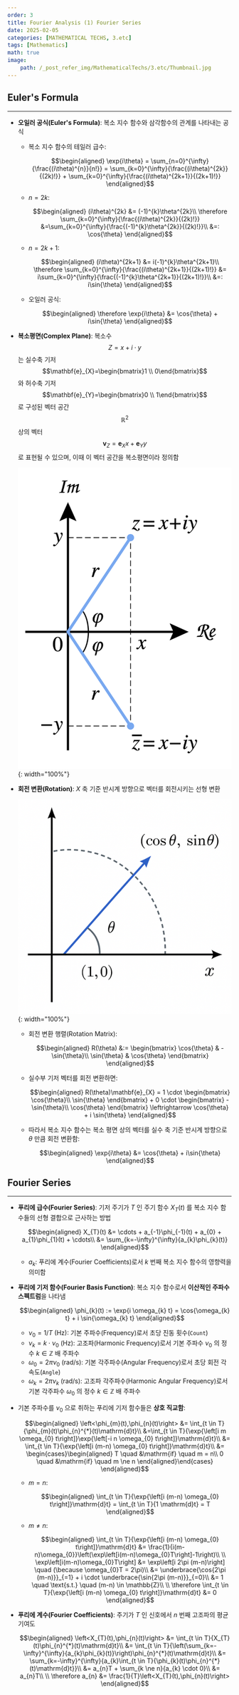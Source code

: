 ```yaml
---
order: 3
title: Fourier Analysis (1) Fourier Series
date: 2025-02-05
categories: [MATHEMATICAL TECHS, 3.etc]
tags: [Mathematics]
math: true
image:
    path: /_post_refer_img/MathematicalTechs/3.etc/Thumbnail.jpg
---
```


## Euler's Formula
-----

- **오일러 공식(Euler's Formula)**: 복소 지수 함수와 삼각함수의 관계를 나타내는 공식

    - 복소 지수 함수의 테일러 급수:

        $$\begin{aligned}
        \exp{i\theta}
        = \sum_{n=0}^{\infty}{\frac{(i\theta)^{n}}{n!}}
        = \sum_{k=0}^{\infty}{\frac{(i\theta)^{2k}}{(2k)!}} + \sum_{k=0}^{\infty}{\frac{(i\theta)^{2k+1}}{(2k+1)!}}
        \end{aligned}$$

    - $n=2k$:

        $$\begin{aligned}
        (i\theta)^{2k}
        &= (-1)^{k}\theta^{2k}\\
        \therefore \sum_{k=0}^{\infty}{\frac{(i\theta)^{2k}}{(2k)!}}
        &=\sum_{k=0}^{\infty}{\frac{(-1)^{k}\theta^{2k}}{(2k)!}}\\
        &=: \cos{\theta}
        \end{aligned}$$

    - $n=2k+1$:

        $$\begin{aligned}
        (i\theta)^{2k+1}
        &= i(-1)^{k}\theta^{2k+1}\\
        \therefore \sum_{k=0}^{\infty}{\frac{(i\theta)^{2k+1}}{(2k+1)!}}
        &= i\sum_{k=0}^{\infty}{\frac{(-1)^{k}\theta^{2k+1}}{(2k+1)!}}\\
        &=: i\sin{\theta}
        \end{aligned}$$

    - 오일러 공식:

        $$\begin{aligned}
        \therefore \exp{i\theta}
        &= \cos{\theta} + i\sin{\theta}
        \end{aligned}$$

- **복소평면(Complex Plane)**: 복소수 $$Z=x+i \cdot y$$ 는 실수축 기저 $$\mathbf{e}_{X}=\begin{bmatrix}1 \\ 0\end{bmatrix}$$ 와 허수축 기저 $$\mathbf{e}_{Y}=\begin{bmatrix}0 \\ 1\end{bmatrix}$$ 로 구성된 벡터 공간 $$\mathbb{R}^{2}$$ 상의 벡터 $$\mathbf{v}_{Z}=\mathbf{e}_{X}x + \mathbf{e}_{Y}y$$ 로 표현될 수 있으며, 이때 이 벡터 공간을 복소평면이라 정의함

    ![01](/_post_refer_img/MathematicalTechs/3.etc/03-01.png){: width="100%"}

- **회전 변환(Rotation)**: $X$ 축 기준 반시계 방향으로 벡터를 회전시키는 선형 변환

    ![02](/_post_refer_img/MathematicalTechs/3.etc/03-02.png){: width="100%"}

    - 회전 변환 행렬(Rotation Matrix):

        $$\begin{aligned}
        R(\theta)
        &:= \begin{bmatrix}
        \cos{\theta} & -\sin{\theta}\\
        \sin{\theta} & \cos{\theta}
        \end{bmatrix}
        \end{aligned}$$

    - 실수부 기저 벡터를 회전 변환하면:

        $$\begin{aligned}
        R(\theta)\mathbf{e}_{X}
        = 1 \cdot \begin{bmatrix}
        \cos{\theta}\\
        \sin{\theta}
        \end{bmatrix} + 0 \cdot \begin{bmatrix}
        -\sin{\theta}\\
        \cos{\theta}
        \end{bmatrix}
        \leftrightarrow \cos{\theta} + i \sin{\theta}
        \end{aligned}$$

    - 따라서 복소 지수 함수는 복소 평면 상의 벡터를 실수 축 기준 반시계 방향으로 $\theta$ 만큼 회전 변환함:

        $$\begin{aligned}
        \exp{i\theta}
        &= \cos{\theta} + i\sin{\theta}
        \end{aligned}$$

## Fourier Series
-----

- **푸리에 급수(Fourier Series)**: 기저 주기가 $T$ 인 주기 함수 $X_{T}(t)$ 를 복소 지수 함수들의 선형 결합으로 근사하는 방법

    $$\begin{aligned}
    X_{T}(t)
    &= \cdots + a_{-1}\phi_{-1}(t) + a_{0} + a_{1}\phi_{1}(t) + \cdots\\
    &= \sum_{k=-\infty}^{\infty}{a_{k}\phi_{k}(t)}
    \end{aligned}$$

    - $a_{k}$: 푸리에 계수(Fourier Coefficients)로서 $k$ 번째 복소 지수 함수의 영향력을 의미함

- **푸리에 기저 함수(Fourier Basis Function)**: 복소 지수 함수로서 **이산적인 주파수 스펙트럼**을 나타냄

    $$\begin{aligned}
    \phi_{k}(t)
    := \exp{i \omega_{k} t}
    = \cos{\omega_{k} t} + i \sin{\omega_{k} t}
    \end{aligned}$$

    - $\nu_{0}=1/T$ (Hz): 기본 주파수(Frequency)로서 초당 진동 횟수(`Count`)
    - $\nu_{k}=k \cdot \nu_{0}$ (Hz): 고조파(Harmonic Frequency)로서 기본 주파수 $\nu_{0}$ 의 정수 $k \in \mathbb{Z}$ 배 주파수
    - $\omega_{0}=2\pi \nu_{0}$ (rad/s): 기본 각주파수(Angular Frequency)로서 초당 회전 각속도(`Angle`)
    - $\omega_{k}=2\pi \nu_{k}$ (rad/s): 고조파 각주파수(Harmonic Angular Frequency)로서 기본 각주파수 $\omega_{0}$ 의 정수 $k \in \mathbb{Z}$ 배 주파수

- 기본 주파수를 $\nu_{0}$ 으로 취하는 푸리에 기저 함수들은 **상호 직교함**:

    $$\begin{aligned}
    \left<\phi_{m}(t),\phi_{n}(t)\right>
    &= \int_{t \in T}{\phi_{m}(t)\phi_{n}^{*}(t)\mathrm{d}t}\\
    &=\int_{t \in T}{\exp{\left[i m \omega_{0} t\right]}\exp{\left[-i n \omega_{0} t\right]}\mathrm{d}t}\\
    &= \int_{t \in T}{\exp{\left[i (m-n) \omega_{0} t\right]}\mathrm{d}t}\\
    &= \begin{cases}\begin{aligned}
    T \quad &\mathrm{if} \quad m = n\\
    0 \quad &\mathrm{if} \quad m \ne n
    \end{aligned}\end{cases}
    \end{aligned}$$

    - $m = n$:

        $$\begin{aligned}
        \int_{t \in T}{\exp{\left[i (m-n) \omega_{0} t\right]}\mathrm{d}t}
        = \int_{t \in T}{1 \mathrm{d}t}
        = T
        \end{aligned}$$

    - $m \ne n$:

        $$\begin{aligned}
        \int_{t \in T}{\exp{\left[i (m-n) \omega_{0} t\right]}\mathrm{d}t}
        &= \frac{1}{i(m-n)\omega_{0}}\left(\exp\left[i(m-n)\omega_{0}T\right]-1\right)\\
        \\
        \exp\left[i(m-n)\omega_{0}T\right]
        &= \exp\left[i 2\pi (m-n)\right] \quad (\because \omega_{0}T = 2\pi)\\
        &= \underbrace{\cos{2\pi (m-n)}}_{=1} + i \cdot \underbrace{\sin{2\pi (m-n)}}_{=0}\\
        &= 1 \quad \text{s.t.} \quad (m-n) \in \mathbb{Z}\\
        \\
        \therefore \int_{t \in T}{\exp{\left[i (m-n) \omega_{0} t\right]}\mathrm{d}t}
        &= 0
        \end{aligned}$$

- **푸리에 계수(Fourier Coefficients)**: 주기가 $T$ 인 신호에서 $n$ 번째 고조파의 평균 기여도

    $$\begin{aligned}
    \left<X_{T}(t),\phi_{n}(t)\right>
    &= \int_{t \in T}{X_{T}(t)\phi_{n}^{*}(t)\mathrm{d}t}\\
    &= \int_{t \in T}{\left(\sum_{k=-\infty}^{\infty}{a_{k}\phi_{k}(t)}\right)\phi_{n}^{*}(t)\mathrm{d}t}\\
    &= \sum_{k=-\infty}^{\infty}{a_{k}\int_{t \in T}{\phi_{k}(t)\phi_{n}^{*}(t)\mathrm{d}t}}\\
    &= a_{n}T + \sum_{k \ne n}{a_{k} \cdot 0}\\
    &= a_{n}T\\
    \\
    \therefore a_{n}
    &= \frac{1}{T}\left<X_{T}(t),\phi_{n}(t)\right>
    \end{aligned}$$